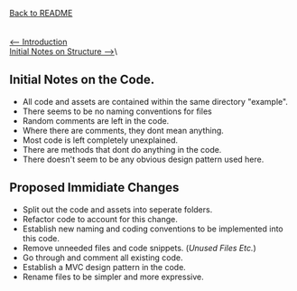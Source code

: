 
[Back to README](../README.md)\
\
\
[<-- Introduction](../README.md)\
[Initial Notes on Structure -->](notesOnStructure.md)\

<a name="initialNotes"></a>

## Initial Notes on the Code.
- All code and assets are contained within the same directory "example".
- There seems to be no naming conventions for files 
- Random comments are left in the code.
- Where there are comments, they dont mean anything.
- Most code is left completely unexplained.
- There are methods that dont do anything in the code.
- There doesn't seem to be any obvious design pattern used here.

## Proposed Immidiate Changes
- Split out the code and assets into seperate folders.
- Refactor code to account for this change.
- Establish new naming and coding conventions to be implemented into this code.
- Remove unneeded files and code snippets. (*Unused Files Etc.*)
- Go through and comment all existing code.
- Establish a MVC design pattern in the code.
- Rename files to be simpler and more expressive.

